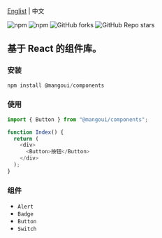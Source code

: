 <a href="https://github.com/chutaozh/mangoui-components/tree/master#readme" target="_blank">Englist</a> | 中文

<p>
<img alt="npm" src="https://img.shields.io/npm/v/@mangoui/components?logo=npm&color=%234ac41c">
<img alt="npm" src="https://img.shields.io/npm/dm/@mangoui/components?logo=npm&color=%234ac41c">
<img alt="GitHub forks" src="https://img.shields.io/github/forks/chutaozh/mangoui-components">
<img alt="GitHub Repo stars" src="https://img.shields.io/github/stars/chutaozh/mangoui-components">
</p>

## 基于 React 的组件库。

### 安装

```js
npm install @mangoui/components
```

### 使用

```js
import { Button } from "@mangoui/components";

function Index() {
  return (
    <div>
      <Button>按钮</Button>
    </div>
  );
}
```

### 组件

- `Alert`
- `Badge`
- `Button`
- `Switch`
